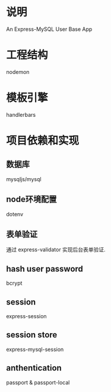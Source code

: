 # 说明
An Express-MySQL User Base App

# 工程结构
nodemon

# 模板引擎
handlerbars

# 项目依赖和实现
## 数据库
mysqljs/mysql
## node环境配置
dotenv 
## 表单验证
通过 express-validator 实现后台表单验证.  
## hash user password
bcrypt
## session
express-session
## session store
express-mysql-session
## anthentication
passport & passport-local







